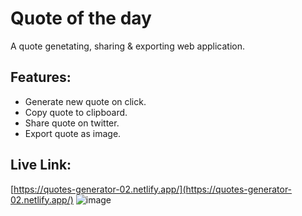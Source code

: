 # Quote of the day

A quote genetating, sharing & exporting web application.

## Features:

- Generate new quote on click.
- Copy quote to clipboard.
- Share quote on twitter.
- Export quote as image.

## Live Link:

[https://quotes-generator-02.netlify.app/](https://quotes-generator-02.netlify.app/)
![image](https://github.com/user-attachments/assets/258612f6-66fd-4d1f-9a00-d5d8a0f93fbb)

